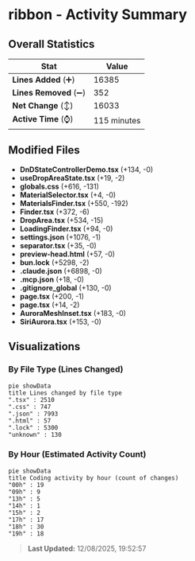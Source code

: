 # ribbon - Activity Summary 

## Overall Statistics

| Stat                   | Value                                                             |
| ---------------------- | ----------------------------------------------------------------- |
| **Lines Added** (➕)   | 16385                                          |
| **Lines Removed** (➖) | 352                                        |
| **Net Change** (↕)    | 16033                |
| **Active Time** (⌚)   | 115 minutes |


## Modified Files
- **DnDStateControllerDemo.tsx** (+134, -0)
- **useDropAreaState.tsx** (+19, -2)
- **globals.css** (+616, -131)
- **MaterialSelector.tsx** (+4, -0)
- **MaterialsFinder.tsx** (+550, -192)
- **Finder.tsx** (+372, -6)
- **DropArea.tsx** (+534, -15)
- **LoadingFinder.tsx** (+94, -0)
- **settings.json** (+1076, -1)
- **separator.tsx** (+35, -0)
- **preview-head.html** (+57, -0)
- **bun.lock** (+5298, -2)
- **.claude.json** (+6898, -0)
- **.mcp.json** (+18, -0)
- **.gitignore_global** (+130, -0)
- **page.tsx** (+200, -1)
- **page.tsx** (+14, -2)
- **AuroraMeshInset.tsx** (+183, -0)
- **SiriAurora.tsx** (+153, -0)

## Visualizations

### By File Type (Lines Changed)

```mermaid
pie showData
title Lines changed by file type
".tsx" : 2510
".css" : 747
".json" : 7993
".html" : 57
".lock" : 5300
"unknown" : 130
```

### By Hour (Estimated Activity Count)

```mermaid
pie showData
title Coding activity by hour (count of changes)
"00h" : 19
"09h" : 9
"13h" : 5
"14h" : 1
"15h" : 2
"17h" : 17
"18h" : 30
"19h" : 18
```


> **Last Updated:** 12/08/2025, 19:52:57